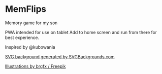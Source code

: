 # MemFlips
Memory game for my son

PWA intended for use on tablet
Add to home screen and run from there for best experience.

Inspired by @kubowania

[SVG background generated by SVGBackgrounds.com](https://SVGBackgrounds.com)

[Illustrations by brgfx / Freepik](http://www.freepik.com)





